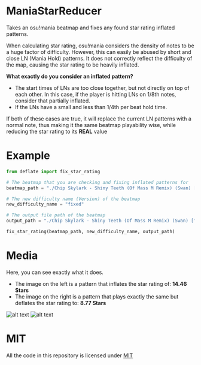 # ManiaStarReducer
Takes an osu!mania beatmap and fixes any found star rating inflated patterns.

When calculating star rating, osu!mania considers the density of notes to be a huge factor of difficulty. However, this can easily be abused by short and close LN (Mania Hold) patterns. It does not correctly reflect the difficulty of the map, causing the star rating to be heavily inflated.

**What exactly do you consider an inflated pattern?**

* The start times of LNs are too close together, but not directly on top of each other. In this case, if the player is hitting LNs on 1/8th notes, consider that partially inflated.
* If the LNs have a small and less than 1/4th per beat hold time.

If both of these cases are true, it will replace the current LN patterns with a normal note, thus making it the same beatmap playability wise, while reducing the star rating to its **REAL** value

# Example
```py
from deflate import fix_star_rating

# The beatmap that you are checking and fixing inflated patterns for
beatmap_path = "./Chip Skylark - Shiny Teeth (Of Mass M Remix) (Swan) [Vibro Teeth].osu"

# The new difficulty name (Version) of the beatmap
new_difficulty_name = "fixed"

# The output file path of the beatmap
output_path = "./Chip Skylark - Shiny Teeth (Of Mass M Remix) (Swan) [fixed].osu"

fix_star_rating(beatmap_path, new_difficulty_name, output_path)
```

# Media
Here, you can see exactly what it does. 

* The image on the left is a pattern that inflates the star rating of: **14.46 Stars**
* The image on the right is a pattern that plays exactly the same but deflates the star rating to: **8.77 Stars**

![alt text](https://juicy.eggplants.org/5vs435.png)
![alt text](https://juicy.eggplants.org/it32d1.png)

# MIT
All the code in this repository is licensed under [MIT](https://github.com/Swan/ManiaStarReducer/blob/master/LICENSE)

